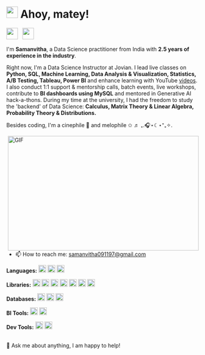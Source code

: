 <h1><img src="https://emojis.slackmojis.com/emojis/images/1531849430/4246/blob-sunglasses.gif?1531849430" width="30"/> Ahoy, matey!</h1>

<p align="left">
<a href="https://www.linkedin.com/in/samanvitha-bayaneni/" target="_blank"><img height="30" src="https://cdn-icons-png.flaticon.com/512/174/174857.png"></a>&nbsp;&nbsp
<a href="https://jovian.com/samanvitha" target="_blank"><img height="30" src="https://images.crunchbase.com/image/upload/c_lpad,f_auto,q_auto:eco,dpr_1/sxyvvsjkimveb6pdhdze"></a>&nbsp;&nbsp;&nbsp;&nbsp;&nbsp;
</p>

I'm <b>Samanvitha</b>, a Data Science practitioner from India with <b>2.5 years of experience in the industry</b>. 

Right now, I'm a Data Science Instructor at Jovian. I lead live classes on <b>Python, SQL, Machine Learning, Data Analysis & Visualization, Statistics, A/B Testing, Tableau, Power BI</b> and enhance learning with YouTube [videos](https://www.youtube.com/playlist?list=PLyMom0n-MBrq-sa-kCYftEJulyrjczx70). I also conduct 1:1 support & mentorship calls, batch events, live workshops, contribute to <b>BI dashboards using MySQL</b> and mentored in Generative AI hack-a-thons. During my time at the university, I had the freedom to study the 'backend' of Data Science: <b>Calculus, Matrix Theory & Linear Algebra, Probability Theory & Distributions.</b> 

Besides coding, I'm a cinephile 🎥 and melophile ✩ ♬ ₊.🎧⋆☾⋆⁺₊✧.

<img align="right" alt="GIF" width = 500 height=300 src="https://media.tenor.com/MYZgsN2TDJAAAAAC/this-is.gif" />

 - 📫 How to reach me: [samanvitha091197@gmail.com](mailto:abhishekmaira1999@gmail.com)


**Languages:**
<code><img height="20" src="https://upload.wikimedia.org/wikipedia/commons/thumb/c/c3/Python-logo-notext.svg/1869px-Python-logo-notext.svg.png"></code>
<code><img height="20" src="https://w7.pngwing.com/pngs/170/924/png-transparent-microsoft-sql-server-microsoft-azure-sql-database-microsoft-text-logo-microsoft-azure.png"></code>
<code><img height="20" src="https://i.pinimg.com/originals/52/2e/6b/522e6bc1a11d1726a35f81cbd979395f.jpg"></code>

**Libraries:**
<code><img height = "20" src = "https://user-images.githubusercontent.com/67586773/105040771-43887300-5a88-11eb-9f01-bee100b9ef22.png"></code>
<code><img height="20" src="https://upload.wikimedia.org/wikipedia/commons/thumb/e/ed/Pandas_logo.svg/1280px-Pandas_logo.svg.png"></code>
<code><img height="20" src="https://cdn-images-1.medium.com/fit/t/1600/480/0*ifc4w9GFn5TduuGw.png"></code>
<code><img height="20" src="https://datascientest.com/en/wp-content/uploads/sites/9/2023/09/illu_folium-69-1024x562-1.png"></code>
<code><img height="20" src="https://funthon.files.wordpress.com/2017/05/bs.png?w=772"></code>
<code><img height="20" src="https://upload.wikimedia.org/wikipedia/commons/thumb/9/9f/Selenium_logo.svg/2560px-Selenium_logo.svg.png"></code>
<code><img height="20" src="https://upload.wikimedia.org/wikipedia/commons/thumb/0/05/Scikit_learn_logo_small.svg/2560px-Scikit_learn_logo_small.svg.png"></code>

**Databases:**
<code><img height="20" src="https://aety.io/wp-content/uploads/2016/11/mysql-logo.png"></code>
<code><img height="20" src="https://miro.medium.com/v2/resize:fit:1400/0*msfsws06ImMSJYop.jpg"></code>
<code><img height="20" src="https://upload.wikimedia.org/wikipedia/commons/thumb/3/38/SQLite370.svg/2560px-SQLite370.svg.png"></code>

**BI Tools:**
<code><img height="20" src="https://logos-world.net/wp-content/uploads/2021/10/Tableau-Emblem.png"></code>
<code><img height="20" src="https://logohistory.net/wp-content/uploads/2023/05/Power-BI-Symbol.png"></code>

**Dev Tools:**
<code><img height="20" src="https://upload.wikimedia.org/wikipedia/commons/thumb/9/9a/Visual_Studio_Code_1.35_icon.svg/2048px-Visual_Studio_Code_1.35_icon.svg.png"></code>
<code><img height="20" src="https://upload.wikimedia.org/wikipedia/commons/thumb/e/e0/Git-logo.svg/512px-Git-logo.svg.png?20160811101906"></code>

<br>
💬 Ask me about anything, I am happy to help!
</br>
